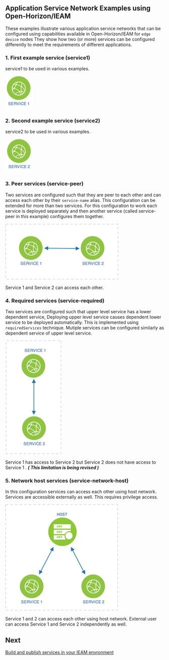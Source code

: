 ## Application Service Network Examples using Open-Horizon/IEAM 
These examples illustrate various application service networks that can be configured using capabilities available in Open-Horizon/IEAM for `edge device` nodes They show how two (or more) services can be configured differently to meet the requirements of different applications.

### 1. First example service (service1)
service1 to be used in various examples.

![](media/service1.png)

### 2. Second example service (service2)
service2 to be used in various examples.

![](media/service2.png)

### 3. Peer services (service-peer)
Two services are configured such that they are peer to each other and can access each other by their `service-name` alias. This configuration can be extended for more than two services. For this configuration to work each service is deployed separately and then another service (called service-peer in this example) configures them together. 

![](media/service-peer.png)

Service 1 and Service 2 can access each other. 

### 4. Required services (service-required)
Two services are configured such that upper level service has a lower dependent service, Deploying upper level service causes dependent lower service to be deployed automatically. This is implemented using `requiredServices` technique. Mutiple services can be configured similarly as dependent service of upper level service. 

![](media/service-required.png)

Service 1 has access to Service 2 but Service 2 does not have access to Service 1 . ***( This limitation is being revised )***

### 5. Network host services (service-network-host)
In this configuration services can access each other using host network. Services are accessible externally as well. This requires privilege access.

![](media/service-network-host.png)

Service 1 and 2 can access each other using host network. External user can access Service 1 and Service 2 independently as well.

## Next  
[Build and publish services in your IEAM envronment](https://github.com/edgedock/example/blob/master/network/publish)

